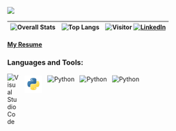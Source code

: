 ![](banner.gif)

| ![Overall Stats](https://github-readme-stats.vercel.app/api?username=sorenlaney&count_private=true&show_icons=true&hide=stars)     |   ![Top Langs](https://github-readme-stats.vercel.app/api/top-langs/?username=sorenlaney&layout=compact) | ![Visitor](https://visitor-badge.laobi.icu/badge?page_id=sorenlaney.sorenlaney) <a href="https://www.linkedin.com/in/soren-laney-35724b117/">![LinkedIn](https://img.shields.io/badge/LinkedIn-0077B5?style=for-the-badge&logo=linkedin&logoColor=white)</a> |
| ---- | ---- | ---- |

#### [My Resume](NA)


### Languages and Tools:

<img src="https://raw.githubusercontent.com/github/explore/80688e429a7d4ef2fca1e82350fe8e3517d3494d/topics/python/python.png" alt="Python" height="40" style="vertical-align:top; margin:4px">
<img src="https://img.shields.io/badge/R-276DC3?style=for-the-badge&logo=r&logoColor=white" alt="Python" height="40" style="vertical-align:top; margin:4px">
<img align="left" alt="Visual Studio Code" width="26px" src="https://cdn.jsdelivr.net/gh/devicons/devicon/icons/vscode/vscode-original.svg" style="padding-right:10px;" />
<img src="https://img.shields.io/badge/Google%20Analytics-E37400?style=for-the-badge&logo=google%20analytics&logoColor=white" alt="Python" height="40" style="vertical-align:top; margin:4px">
<img src="https://img.shields.io/badge/PowerBI-F2C811?style=for-the-badge&logo=Power%20BI&logoColor=white" alt="Python" height="40" style="vertical-align:top; margin:4px">





<br />
<br />
